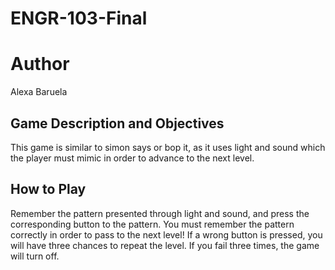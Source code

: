 # ENGR-103-Final

# Author
Alexa Baruela

## Game Description and Objectives
This game is similar to simon says or bop it, as it uses light and sound which the player must mimic in order to advance to the next level.

## How to Play 
Remember the pattern presented through light and sound, and press the corresponding button to the pattern.  You must remember the pattern correctly in order to pass to the next level!  If a wrong button is pressed, you will have three chances to repeat the level.  If you fail three times, the game will turn off.
